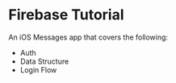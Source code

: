 # Firebase Tutorial

An iOS Messages app that covers the following:


* Auth
* Data Structure
* Login Flow